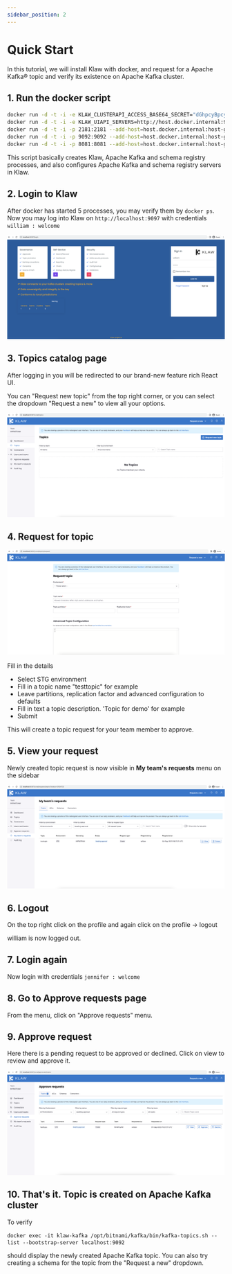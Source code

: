 ```yaml
---
sidebar_position: 2
---
```


# Quick Start

In this tutorial, we will install Klaw with docker, and request for a Apache Kafka® topic and verify its existence on Apache Kafka
cluster.

## 1. Run the docker script

```bash copy-button
docker run -d -t -i -e KLAW_CLUSTERAPI_ACCESS_BASE64_SECRET="dGhpcyBpcyBhIHNlY3JldCB0byBhY2Nlc3MgY2x1c3RlcmFwaQ==" -p 9343:9343 --name klaw-cluster-api aivenoy/klaw-cluster-api:nightly --add-host=host.docker.internal:host-gateway &&
docker run -d -t -i -e KLAW_UIAPI_SERVERS=http://host.docker.internal:9097  -e KLAW_CLUSTERAPI_ACCESS_BASE64_SECRET="dGhpcyBpcyBhIHNlY3JldCB0byBhY2Nlc3MgY2x1c3RlcmFwaQ==" -e KLAW_QUICKSTART_ENABLED=true -e SPRING_DATASOURCE_URL="jdbc:h2:file:/klaw/klawprodb;DB_CLOSE_ON_EXIT=FALSE;DB_CLOSE_DELAY=-1;MODE=MySQL;CASE_INSENSITIVE_IDENTIFIERS=TRUE;" -p 9097:9097 --name klaw-core aivenoy/klaw-core:nightly &&
docker run -d -t -i -p 2181:2181 --add-host=host.docker.internal:host-gateway -e ALLOW_ANONYMOUS_LOGIN=yes --name klaw-zookeeper bitnami/zookeeper:3.8 &&
docker run -d -t -i -p 9092:9092 --add-host=host.docker.internal:host-gateway -e KAFKA_CFG_ZOOKEEPER_CONNECT=host.docker.internal:2181 -e ALLOW_PLAINTEXT_LISTENER=yes -e KAFKA_ADVERTISED_LISTENERS=PLAINTEXT://host.docker.internal:9092 --name klaw-kafka bitnami/kafka:3.3 &&
docker run -d -t -i -p 8081:8081 --add-host=host.docker.internal:host-gateway -e SCHEMA_REGISTRY_KAFKA_BROKERS=PLAINTEXT://host.docker.internal:9092 --name klaw-schema-registry bitnami/schema-registry:latest
```

This script basically creates Klaw, Apache Kafka and schema registry processes, and also configures Apache Kafka and schema
registry servers in Klaw.

## 2. Login to Klaw

After docker has started 5 processes, you may verify them by `docker ps`.
Now you may log into Klaw on `http://localhost:9097` with
credentials `william : welcome` <!--vale NO_SPELL-->

![Screenshot: Klaw's login page](../../static/images/quickstart/QS_LoginScreen.png)

## 3. Topics catalog page

After logging in you will be redirected to our brand-new feature rich React UI.

You can "Request new topic" from the top right corner, or you can select the dropdown "Request a new" to view all your
options.

![Screenshot: Topic catalog page](../../static/images/quickstart/AfterLogin.png)

## 4. Request for topic

![Screenshot: Form to request a new topic](../../static/images/quickstart/RequestForTopic.png)

Fill in the details

- Select STG environment
- Fill in a topic name <!-- vale off -->"testtopic" <!-- vale on -->for example
- Leave partitions, replication factor and advanced configuration to defaults
- Fill in text a topic description. 'Topic for demo' for example
- Submit

This will create a topic request for your team member to approve.

## 5. View your request

Newly created topic request is now visible in **My team's requests** menu on the sidebar

![Screenshot: "My team's requests" page](../../static/images/quickstart/MyRequest.png)

## 6. Logout

On the top right click on the profile and again click on the profile -> logout

william <!--vale NO_SPELL--> is now logged out.

## 7. Login again

Now login with credentials `jennifer : welcome`

## 8. Go to Approve requests page

From the menu, click on "Approve requests" menu.

## 9. Approve request

Here there is a pending request to be approved or declined. Click on view to review and approve it.

![Screenshot: "Approve request" page](../../static/images/quickstart/ApproveReq.png)

## 10. That's it. Topic is created on Apache Kafka cluster

To verify

```copy-button
docker exec -it klaw-kafka /opt/bitnami/kafka/bin/kafka-topics.sh --list --bootstrap-server localhost:9092
```

should display the newly created Apache Kafka topic. You can also try creating a schema for the topic from the "Request a new"
dropdown.
